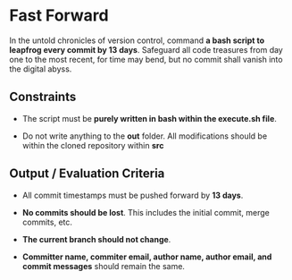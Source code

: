 # Fast Forward

In the untold chronicles of version control, command **a bash script to leapfrog every commit by 13 days**. Safeguard all code treasures from day one to the most recent, for time may bend, but no commit shall vanish into the digital abyss.

## Constraints

- The script must be **purely written in bash within the execute.sh file**.

- Do not write anything to the **out** folder. All modifications should be within the cloned repository within **src**

## Output / Evaluation Criteria

- All commit timestamps must be pushed forward by **13 days**.

- **No commits should be lost**. This includes the initial commit, merge commits, etc.

- **The current branch should not change**.

- **Committer name, commiter email, author name, author email, and commit messages** should remain the same.

